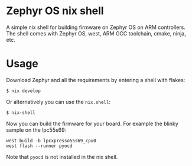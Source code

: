 # Zephyr OS nix shell

A simple nix shell for building firmware on Zephyr OS on ARM controllers.
The shell comes with Zephyr OS, west, ARM GCC toolchain, cmake, ninja, etc.

# Usage

Download Zephyr and all the requirements by entering a shell with flakes:

```console
$ nix develop
```

Or alternatively you can use the `nix.shell`:

```console
$ nix-shell
```

Now you can build the firmware for your board. For example the blinky sample
on the lpc55s69:

```console
west build -b lpcxpresso55s69_cpu0
west flash --runner pyocd
```

Note that `pyocd` is not installed in the nix shell.